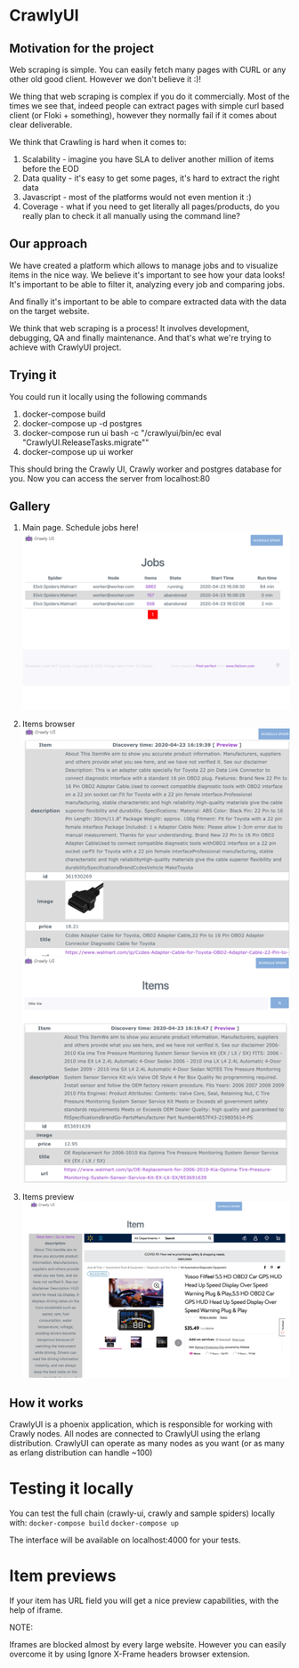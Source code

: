 # CrawlyUI

## Motivation for the project

Web scraping is simple. You can easily fetch many pages with CURL or any other
old good client. However we don't believe it :)!

We thing that web scraping is complex if you do it commercially. 
Most of the times we see that, indeed people can extract pages with simple curl 
based client (or Floki + something), however they normally fail if it comes about
clear deliverable. 

We think that Crawling is hard when it comes to:
1. Scalability - imagine you have SLA to deliver another million of items before the EOD
2. Data quality - it's easy to get some pages, it's hard to extract the right data
3. Javascript - most of the platforms would not even mention it :)
4. Coverage - what if you need to get literally all pages/products, do you really
   plan to check it all manually using the command line?
   
## Our approach

We have created a platform which allows to manage jobs and to visualize items in the
nice way. We believe it's important to see how your data looks! It's important to
be able to filter it, analyzing every job and comparing jobs.

And finally it's important to be able to compare extracted data with the data on
the target website.

We think that web scraping is a process! It involves development, debugging, QA
and finally maintenance. And that's what we're trying to achieve with CrawlyUI 
project.

## Trying it
You could run it locally using the following commands

1. docker-compose build
2. docker-compose up -d postgres
3. docker-compose run ui bash -c "/crawlyui/bin/ec eval \"CrawlyUI.ReleaseTasks.migrate\""
4. docker-compose up ui worker

This should bring the Crawly UI, Crawly worker and postgres database for you.
Now you can access the server from localhost:80

## Gallery    

1. Main page. Schedule jobs here!
![Main Page](gallery/main_page.png?raw=true)

2. Items browser
![Items browser](gallery/items_page.png?raw=true)
![Items browser search](gallery/item_with_filters.png?raw=true)

3. Items preview
![Items browser](gallery/item_preview_example.png?raw=true)

## How it works

CrawlyUI is a phoenix application, which is responsible for working with Crawly
nodes. All nodes are connected to CrawlyUI using the erlang distribution. CrawlyUI
can operate as many nodes as you want (or as many as erlang distribution can handle ~100)

# Testing it locally

You can test the full chain (crawly-ui, crawly and sample spiders) locally with:
`docker-compose build`
`docker-compose up`

The interface will be available on localhost:4000 for your tests. 


# Item previews

If your item has URL field you will get a nice preview capabilities, with the 
help of iframe. 

NOTE:

Iframes are blocked almost by every large website. However you can easily overcome it by
using Ignore X-Frame headers browser extension.
